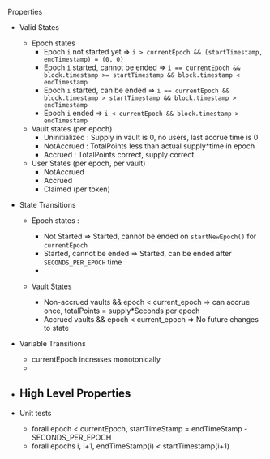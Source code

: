 Properties

- Valid States
  - Epoch states
    - Epoch `i` not started yet => `i > currentEpoch && (startTimestamp, endTimestamp) = (0, 0)`
    - Epoch `i` started, cannot be ended => `i == currentEpoch && block.timestamp >= startTimestamp && block.timestamp < endTimestamp`
    - Epoch `i` started, can be ended => `i == currentEpoch && block.timestamp > startTimestamp && block.timestamp > endTimestamp`
    - Epoch `i` ended => `i < currentEpoch && block.timestamp > endTimestamp`
  - Vault states (per epoch)
    - Uninitialized : Supply in vault is 0, no users, last accrue time is 0 
    - NotAccrued : TotalPoints less than actual supply*time in epoch
    - Accrued : TotalPoints correct, supply correct
  - User States (per epoch, per vault)
    - NotAccrued
    - Accrued
    - Claimed (per token)

- State Transitions
  - Epoch states :
    - Not Started => Started, cannot be ended on `startNewEpoch()` for `currentEpoch`
    - Started, cannot be ended => Started, can be ended after `SECONDS_PER_EPOCH` time
    - 

  - Vault States
    - Non-accrued vaults && epoch < current_epoch => can accrue once, totalPoints = supply*Seconds per epoch
    - Accrued vaults && epoch < current_epoch => No future changes to state

- Variable Transitions
  - currentEpoch increases monotonically
  - 

- High Level Properties
  - 

- Unit tests
  - forall epoch < currentEpoch, startTimeStamp = endTimeStamp - SECONDS_PER_EPOCH
  - forall epochs i, i+1, endTimeStamp(i) < startTimestamp(i+1)
  

